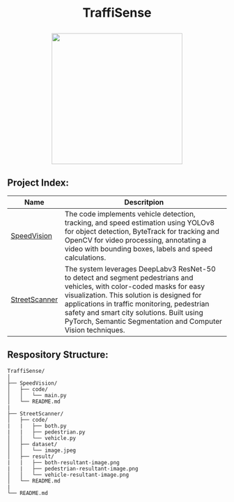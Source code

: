 <h1 align="center">TraffiSense</h1>
<p align="center" style="margin-top:30px;">
  <img src="https://github.com/user-attachments/assets/7c28ee29-4ee0-44c0-8ee9-43076d6c53b0" height="300cm"/>
</p>

## Project Index:
| Name | Descritpion |
|------|-------------|
| [SpeedVision](https://github.com/kr1shnasomani/TraffiSense/tree/main/SpeedVision) | The code implements vehicle detection, tracking, and speed estimation using YOLOv8 for object detection, ByteTrack for tracking and OpenCV for video processing, annotating a video with bounding boxes, labels and speed calculations. |
| [StreetScanner](https://github.com/kr1shnasomani/TraffiSense/tree/main/StreetScanner) | The system leverages DeepLabv3 ResNet-50 to detect and segment pedestrians and vehicles, with color-coded masks for easy visualization. This solution is designed for applications in traffic monitoring, pedestrian safety and smart city solutions. Built using PyTorch, Semantic Segmentation and Computer Vision techniques. |


## Respository Structure:
```
TraffiSense/
│
├── SpeedVision/
│   ├── code/
│   │   └── main.py
│   └── README.md
|
├── StreetScanner/
│   ├── code/
|   |   ├── both.py
|   |   ├── pedestrian.py
│   │   └── vehicle.py
│   ├── dataset/
│   │   └── image.jpeg
│   ├── result/
|   |   ├── both-resultant-image.png
|   |   ├── pedestrian-resultant-image.png
│   │   └── vehicle-resultant-image.png
│   └── README.md
|
└── README.md
```
